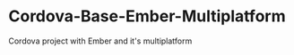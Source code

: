 Cordova-Base-Ember-Multiplatform
================================

Cordova project with Ember and  it's multiplatform

